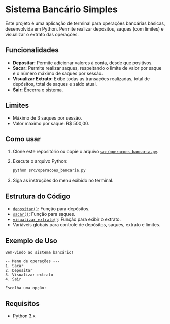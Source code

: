 # Sistema Bancário Simples

Este projeto é uma aplicação de terminal para operações bancárias básicas, desenvolvida em Python. Permite realizar depósitos, saques (com limites) e visualizar o extrato das operações.

## Funcionalidades

- **Depositar:** Permite adicionar valores à conta, desde que positivos.
- **Sacar:** Permite realizar saques, respeitando o limite de valor por saque e o número máximo de saques por sessão.
- **Visualizar Extrato:** Exibe todas as transações realizadas, total de depósitos, total de saques e saldo atual.
- **Sair:** Encerra o sistema.

## Limites

- Máximo de 3 saques por sessão.
- Valor máximo por saque: R$ 500,00.

## Como usar

1. Clone este repositório ou copie o arquivo [`src/operacoes_bancaria.py`](src/operacoes_bancaria.py).
2. Execute o arquivo Python:

   ```sh
   python src/operacoes_bancaria.py
   ```

3. Siga as instruções do menu exibido no terminal.

## Estrutura do Código

- [`depositar()`](src/operacoes_bancaria.py): Função para depósitos.
- [`sacar()`](src/operacoes_bancaria.py): Função para saques.
- [`visualizar_extrato()`](src/operacoes_bancaria.py): Função para exibir o extrato.
- Variáveis globais para controle de depósitos, saques, extrato e limites.

## Exemplo de Uso

```
Bem-vindo ao sistema bancário!

-- Menu de operações ---
1. Sacar
2. Depositar
3. Visualizar extrato
4. Sair

Escolha uma opção:
```

## Requisitos

- Python 3.x


